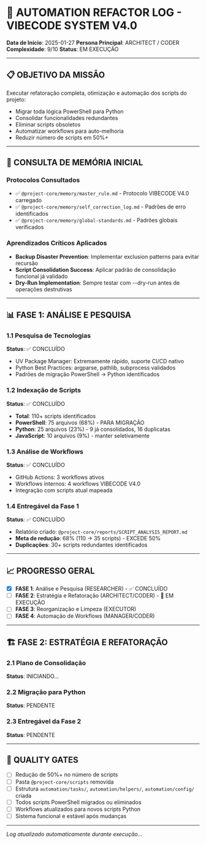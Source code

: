 # 🚀 AUTOMATION REFACTOR LOG - VIBECODE SYSTEM V4.0

**Data de Início**: 2025-01-27
**Persona Principal**: ARCHITECT / CODER
**Complexidade**: 9/10
**Status**: EM EXECUÇÃO

---

## 📋 OBJETIVO DA MISSÃO

Executar refatoração completa, otimização e automação dos scripts do projeto:

- Migrar toda lógica PowerShell para Python
- Consolidar funcionalidades redundantes
- Eliminar scripts obsoletos
- Automatizar workflows para auto-melhoria
- Reduzir número de scripts em 50%+

---

## 🧠 CONSULTA DE MEMÓRIA INICIAL

### **Protocolos Consultados**

- ✅ `@project-core/memory/master_rule.md` - Protocolo VIBECODE V4.0 carregado
- ✅ `@project-core/memory/self_correction_log.md` - Padrões de erro identificados
- ✅ `@project-core/memory/global-standards.md` - Padrões globais verificados

### **Aprendizados Críticos Aplicados**

- **Backup Disaster Prevention**: Implementar exclusion patterns para evitar recursão
- **Script Consolidation Success**: Aplicar padrão de consolidação funcional já validado
- **Dry-Run Implementation**: Sempre testar com --dry-run antes de operações destrutivas

---

## 📊 FASE 1: ANÁLISE E PESQUISA

### **1.1 Pesquisa de Tecnologias**

**Status**: ✅ CONCLUÍDO

- UV Package Manager: Extremamente rápido, suporte CI/CD nativo
- Python Best Practices: argparse, pathlib, subprocess validados
- Padrões de migração PowerShell → Python identificados

### **1.2 Indexação de Scripts**

**Status**: ✅ CONCLUÍDO

- **Total**: 110+ scripts identificados
- **PowerShell**: 75 arquivos (68%) - PARA MIGRAÇÃO
- **Python**: 25 arquivos (23%) - 9 já consolidados, 16 duplicatas
- **JavaScript**: 10 arquivos (9%) - manter seletivamente

### **1.3 Análise de Workflows**

**Status**: ✅ CONCLUÍDO

- GitHub Actions: 3 workflows ativos
- Workflows internos: 4 workflows VIBECODE V4.0
- Integração com scripts atual mapeada

### **1.4 Entregável da Fase 1**

**Status**: ✅ CONCLUÍDO

- Relatório criado: `@project-core/reports/SCRIPT_ANALYSIS_REPORT.md`
- **Meta de redução**: 68% (110 → 35 scripts) - EXCEDE 50%
- **Duplicações**: 30+ scripts redundantes identificados

---

## 📈 PROGRESSO GERAL

- [x] **FASE 1**: Análise e Pesquisa (RESEARCHER) - ✅ CONCLUÍDO
- [ ] **FASE 2**: Estratégia e Refatoração (ARCHITECT/CODER) - 🔄 EM EXECUÇÃO
- [ ] **FASE 3**: Reorganização e Limpeza (EXECUTOR)
- [ ] **FASE 4**: Automação de Workflows (MANAGER/CODER)

---

## 🏗️ FASE 2: ESTRATÉGIA E REFATORAÇÃO

### **2.1 Plano de Consolidação**

**Status**: INICIANDO...

### **2.2 Migração para Python**

**Status**: PENDENTE

### **2.3 Entregável da Fase 2**

**Status**: PENDENTE

---

## 🎯 QUALITY GATES

- [ ] Redução de 50%+ no número de scripts
- [ ] Pasta `@project-core/scripts` removida
- [ ] Estrutura `automation/tasks/`, `automation/helpers/`, `automation/config/` criada
- [ ] Todos scripts PowerShell migrados ou eliminados
- [ ] Workflows atualizados para novos scripts Python
- [ ] Sistema funcional e estável após mudanças

---

_Log atualizado automaticamente durante execução..._
